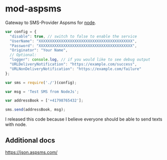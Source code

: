 mod-aspsms
==========

Gateway to SMS-Provider Aspsms for [node](http://nodejs.org).

```js
var config = {
  "disable": true, // switch to false to enable the service
  "UserName": "XXXXXXXXXXXXXXXXXXXXXXXXXXXXXXXXXXXXXXXXXX",
  "Password": "XXXXXXXXXXXXXXXXXXXXXXXXXXXXXXXXXXXXXXXXXX",
  "Originator": "Your Name",
  // Optional:
  "logger": console.log, // if you would like to see debug output
  "URLDeliveryNotification": "https://example.com/success",
  "URLNonDeliveryNotification": "https://example.com/failure"
};

var sms = require('./')(config);

var msg = 'Test SMS from NodeJs';

var addressBook = ['+41798765432'];

sms.send(addressBook, msg);
```

I released this code because I believe everyone should be able to send texts with node.

## Additional docs

https://json.aspsms.com/
